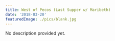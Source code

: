 ```yaml
---
title: West of Pecos (Last Supper w/ Maribeth)
date: '2018-03-20'
featuredImage: ./pics/blank.jpg
---
```


No description provided yet.
